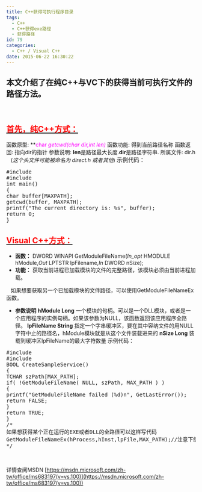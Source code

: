 ```yaml
---
title: C++获得可执行程序目录
tags:
  - C++
  - C++获得exe路径
  - 获得路径
id: 79
categories:
  - C++ / Visual C++
date: 2015-06-22 16:30:22
---
```


## 本文介绍了在纯C++与VC下的获得当前可执行文件的路径方法。

&nbsp;

## <span style="text-decoration: underline;"><span style="color: #ff0000;">**首先，纯C++方式：**</span></span>

函数原型: **<span style="color: #ff00ff;">char *getcwd(char *dir,int len)</span>**
函数功能: 得到当前路径名称
函数返回: 指向dir的指针
参数说明: **len**是路径最大长度.**dir**是路径字符串.
所属文件: dir.h    (_这个头文件可能被命名为 direct.h 或者其他_)
<span style="font-family: monospace, serif;"><span style="font-size: 15px;">示例代码：</span></span>
<pre class="lang:c++ decode:true">#include 
#include 
int main()
{
char buffer[MAXPATH];
getcwd(buffer, MAXPATH);
printf("The current directory is: %s", buffer);
return 0;
}</pre>

## <span style="text-decoration: underline;"><span style="color: #ff0000;">**Visual C++方式：**</span></span>

*   **函数：**
DWORD WINAPI GetModuleFileName(_In_opt_ HMODULE hModule,_Out_ LPTSTR lpFilename,_In_ DWORD nSize);
*   **功能：**
获取当前进程已加载模块的文件的完整路径，该模块必须由当前进程加载。
<div class="para">   如果想要获取另一个已加载模块的文件路径，可以使用GetModuleFileNameEx函数。</div>

*   **参数说明**
**hModule Long**
一个模块的句柄。可以是一个DLL模块，或者是一个应用程序的实例句柄。如果该参数为NULL，该函数返回该应用程序全路径。
**lpFileName String**
指定一个字串缓冲区，要在其中容纳文件的用NULL字符中止的路径名，hModule模块就是从这个文件装载进来的
**nSize Long**
装载到缓冲区lpFileName的最大字符数量
示例代码：
<pre class="lang:c++ decode:true ">#include 
#include 
BOOL CreateSampleService()
{
TCHAR szPath[MAX_PATH];
if( !GetModuleFileName( NULL, szPath, MAX_PATH ) )
{
printf("GetModuleFileName failed (%d)n", GetLastError());
return FALSE;
}
return TRUE;
}
/*
如果想获得某个正在运行的EXE或者DLL的全路径可以这样写代码
GetModuleFileNameEx(hProcess,hInst,lpFile,MAX_PATH);//注意下缓冲区就行了。
*/
</pre>
&nbsp;

详情查阅MSDN
[https://msdn.microsoft.com/zh-tw/office/ms683197(v=vs.100)](https://msdn.microsoft.com/zh-tw/office/ms683197(v=vs.100))